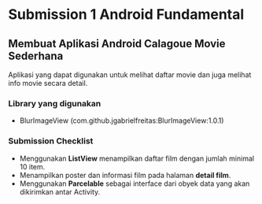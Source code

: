 # Submission 1 Android Fundamental
## Membuat Aplikasi Android Calagoue Movie Sederhana

Aplikasi yang dapat digunakan untuk melihat daftar movie dan juga melihat info movie secara detail.

### Library yang digunakan
* BlurImageView (com.github.jgabrielfreitas:BlurImageView:1.0.1)

### Submission Checklist
* Menggunakan **ListView** menampilkan daftar film dengan jumlah minimal 10 item.
* Menampilkan poster dan informasi film pada halaman **detail film**.
* Menggunakan **Parcelable** sebagai interface dari obyek data yang akan dikirimkan antar Activity.





